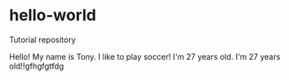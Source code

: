 # hello-world
Tutorial repository


Hello! My name is Tony. I like to play soccer!
I'm 27 years old. I'm 27 years old!!gfhgfgtfdg